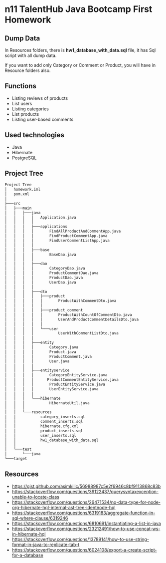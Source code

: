 # n11 TalentHub Java Bootcamp First Homework
## Dump Data

In Resources folders, there is **hw1_database_with_data.sql** file, it has Sql script with all dump data.

If you want to add only Category or Comment or Product, you will have in Resource folders also.

## Functions

* Listing reviews of products
* List users
* Listing categories
* List products
* Listing user-based comments

## Used technologies

*  Java
*  Hibernate 
*  PostgreSQL

## Project Tree

```bash
Project Tree
│   homework.iml
│   pom.xml
│
├───src
│   ├───main
│   │   ├───java
│   │   │   │   Application.java
│   │   │   │
│   │   │   ├───applications
│   │   │   │       FindAllProductAndCommentApp.java
│   │   │   │       FindProductCommentApp.java
│   │   │   │       FindUserCommentListApp.java
│   │   │   │
│   │   │   ├───base
│   │   │   │       BaseDao.java
│   │   │   │
│   │   │   ├───dao
│   │   │   │       CategoryDao.java
│   │   │   │       ProductCommentDao.java
│   │   │   │       ProductDao.java
│   │   │   │       UserDao.java
│   │   │   │
│   │   │   ├───dto
│   │   │   │   ├───product
│   │   │   │   │       ProductWithCommentDto.java
│   │   │   │   │
│   │   │   │   ├───product_comment
│   │   │   │   │       ProductWithCountOfCommentDto.java
│   │   │   │   │       UserAndProductCommentDetailsDto.java
│   │   │   │   │
│   │   │   │   └───user
│   │   │   │           UserWithCommentListDto.java
│   │   │   │
│   │   │   ├───entity
│   │   │   │       Category.java
│   │   │   │       Product.java
│   │   │   │       ProductComment.java
│   │   │   │       User.java
│   │   │   │
│   │   │   ├───entityservice
│   │   │   │       CategoryEntityService.java
│   │   │   │      ProductCommentEntityService.java
│   │   │   │       ProductEntityService.java
│   │   │   │       UserEntityService.java
│   │   │   │
│   │   │   └───hibernate
│   │   │           HibernateUtil.java
│   │   │
│   │   └───resources
│   │           category_inserts.sql
│   │           comment_inserts.sql
│   │           hibernate.cfg.xml
│   │           product_inserts.sql
│   │           user_inserts.sql
│   │           hw1_database_with_data.sql
│   │
│   └───test
│       └───java
└───target
```



## Resources

- https://gist.github.com/asimkilic/56988987c5e2f6946c8bf9113868c83b
- https://stackoverflow.com/questions/39122437/querysyntaxexception-unable-to-locate-class
- https://stackoverflow.com/questions/26471534/no-data-type-for-node-org-hibernate-hql-internal-ast-tree-identnode-hql
- https://stackoverflow.com/questions/6319183/aggregate-function-in-sql-where-clause/6319246
- https://stackoverflow.com/questions/6810691/instantiating-a-list-in-java
- https://stackoverflow.com/questions/23212491/how-to-use-concat-ws-in-hibernate-hql
- https://stackoverflow.com/questions/13789141/how-to-use-string-format-in-java-to-replicate-tab-t
- https://stackoverflow.com/questions/6024108/export-a-create-script-for-a-database


